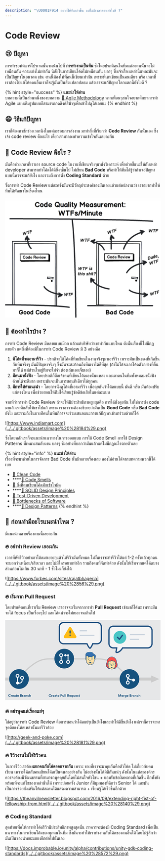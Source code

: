 ```yaml
---
description: "\U0001F914 อยากให้ทีมเก่งขึ้น แต่ไม่มีเวลาสอนทำไงดี ?"
---
```


# Code Review

## 😢 ปัญหา

การทำซอฟต์แวร์โปรเจคนั้นจะเน้นไปที่ **การทำงานเป็นทีม** ซึ่งโดยปรกติคนในทีมแต่ละคนนั้นจะไม่เหมือนกัน ความเก่งไม่เท่ากัน นิสัยในการเขียนโค้ดไม่เหมือนกัน บลาๆ ซึ่งเจ้าเรื่องเหล่านี้แหละมันจะเป็นปัญหาในอนาคต เช่น งานนี้ต้องให้พี่คนนี้เขียนเท่ากัน เพราะพี่เขาเขียนเป็นคนเดียว หรือ เวลาที่เราต้องไปแก้โค้ดคนอื่นเราก็จะรู้มันเป็นสิ่งแปลกปลอม แล้วเราจะแก้ปัญหาโลกแตกนี้ยังไงดี ?

{% hint style="success" %}
**แนะนำให้อ่าน**  
บทความนี้เป็นส่วนหนึ่งของบทความ [👦 Agile Methodology](https://saladpuk.gitbook.io/learn/basic/agile-methodology) หากเพื่อนๆสนใจอยากศึกษาการทำ Agile แบบเต็มรูปแบบก็สามารถกดลิงค์สีฟ้าๆเพื่อเข้าไปดูได้เลยนะ
{% endhint %}

## 😄 วิธีแก้ปัญหา

เราก็ต้องหาซักช่วงเวลานึงในแต่ละรอบการส่งงาน มาทำสิ่งที่เรียกว่า **Code Review** กันนั่นเอง ซึ่งเจ้า code review คืออะไร เดี๋ยวเรามาลองทำความเข้าใจกันเลยละกัน

## 🤔 Code Review คือไร ?

มันคือช่วงเวลาที่เราเอา source code ในงานที่เขียนจริงๆมานั่งวิเคราะห์ เพื่อช่วยชี้แนะให้กับเหล่า developer สามารถทำโค้ดได้ดียิ่งๆขึ้นไป ไม่เขียน **Bad Code** หรือทำให้ทีมได้รู้ว่าถ้าเจอปัญหาแบบนี้ควรจะแก้ยังไง และรวมถึงการตั้ง **Coding Standard** ด้วย

ซึ่งการทำ Code Review แต่ละครั้งมันจะมีวัตถุประสงค์ของมันเองแล้วแต่หน้างานว่า เราอยากทำให้ทีมได้พัฒนาในเรื่องไหน

![](../../.gitbook/assets/image%20%28297%29.png)

## 🤔 ต้องทำไรบ้าง ?

การทำ Code Review มีหลายแบบม๊วก แล้วแต่บริษัทว่าเขาทำกันแบบไหน ดังนั้นเรื่องนี้ไม่มีกฏตายตัว แต่สิ่งที่ต้องมีในการทำ Code Review มี 3 อย่างคือ

1. **มีโค้ดที่จะเอามารีวิว** - ปรกติจะใช้โค้ดที่ทีมเขียนในงานจริงๆมาเอารีวิว เพราะมันเป็นของที่เกิดขึ้นกับทีมจริงๆ มันมีปัญหาจริงๆ ซึ่งมันจะสะท้อนถึงทีมเราได้ดีที่สุด \(ถ้าไม่ได้จะเอาโค้ดตัวอย่างที่อื่นมาก็ได้ แต่ส่วนใหญ่ทีมจะไม่จำ ต้องเล่นเองเจ็บเอง\)
2. **มีคนมานั่งฟัง** - โดยปรกติก็คือเจ้าคนที่เขียนโค้ดเองนั่นแหละ และเอาคนในทีมทั้งหมดมานั่งฟังด้วยได้จะดีมาก เพราะมันจะเป็นการสอนทีเดียวได้ทุกคน
3. **มีการให้คำแนะนำ** - โดยการนั่งดูโค้ดที่เอามารีวิว เพื่อคุยกันว่าโค้ดแบบนี้ มันดี หรือ มันต้องปรับแก้ตรงไหน เพื่อช่วยสอนให้ทีมได้เรียนรู้ข้อดีข้อเสียในแต่ละแบบ

จากที่ว่าการทำ Code Review ถ้าจะให้มีประสิทธิภาพสูงสุดคือ การได้นั่งคุยกัน ไม่ใช่การส่ง code มาแล้วเราตีกลับให้เขาไปแก้ เพราะ เราอาจจะต้องอธิบายว่ามันเป็น **Good Code** หรือ **Bad Code** ยังไง และรวมถึงในบางทีคนในทีมก็อาจจะร่วมเสนอแนะการแก้ปัญหาเข้ามาร่วมด้วยก็ได้

![https://www.indiamart.com](../../.gitbook/assets/image%20%28184%29.png)

ซึ่งโดยหลักเราก็จะแนะนำแนวทางในการออกแบบ การใช้ Code Smell การใช้ Design Patterns ที่เหมาะสมกับงาน บลาๆ ซึ่งอย่างที่บอกว่ามันแล้วแต่ไม่มีกฎอะไรตายตัวเลย

{% hint style="info" %}
**แนะนำให้อ่าน**  
เรื่องที่จะมาช่วยในการจัดการ Bad Code นั้นมีหลายเรื่องเลย ลองไล่อ่านได้จากบทความพวกนี้ได้เบย

* [👶 Clean Code](https://saladpuk.gitbook.io/learn/basic/clean-code)
* \*\*\*\*[👶 Code Smells](https://saladpuk.gitbook.io/learn/basic/code-smells)
* [👶 สิ่งที่คนเขียนโค้ดมักเข้าใจผิด](https://saladpuk.gitbook.io/learn/basic/mist)
* \*\*\*\*[👦 SOLID Design Principles](https://saladpuk.gitbook.io/learn/basic/solid)
* [👦 Test-Driven Development](https://saladpuk.gitbook.io/learn/software-testing/tdd101)
* [👦 Bottlenecks of Software](https://saladpuk.gitbook.io/learn/basic/bottlenecks)
* \*\*\*\*[🤴 Design Patterns](https://saladpuk.gitbook.io/learn/software-design/designpatterns)
{% endhint %}

## 🤔 ก่อนทำมีอะไรแนะนำไหม ?

มีแนะนำหลายเรื่องตามนี้เลยละกัน

### 🔥 อย่าทำ Review เยอะเกิน

เวลาที่หัดรีวิวอย่าเอาโค้ดมาเยอะๆแล้วไล่รีวิวมันทั้งหมด ไม่งั้นเราจะทำรีวิวได้แค่ 1-2 ครั้งแล้วทุกคนจะบอกว่าเหนื่อย/เสียเวลา และไม่มีใครอยากทำอีก รวมถึงคนที่จัดทำด้วย ดังนั้นให้เริ่มจากแค่โค้ดบางส่วนก่อนไม่เกิน 30 นาที - 1 ชั่วโมงก็ยังได้

![https://www.forbes.com/sites/rajatbhageria](../../.gitbook/assets/image%20%2856%29.png)

### 🔥 เริ่มจาก Pull Request

โดยปรกติตอนที่เราเริ่ม Review เราอาจจะเริ่มจากการทำ **Pull Request** เข้ามาก็ได้นะ เพราะมันจะได้ focus เป็นเรื่องๆไป และโค้ดน่าจะไม่เยอะจนเกินไป

![](../../.gitbook/assets/image%20%28390%29.png)

### 🔥 อย่าพูดแต่เรื่องแย่ๆ

ใช่อยู่ว่าการทำ Code Review คือการสอนว่าโค้ดแย่ๆเป็นยังไงและทำให้ดีขึ้นยังไง แต่เราก็ควรจะหาจุดดีของโค้ดเหล่านั้นมารีวิวด้วย

![http://geek-and-poke.com](../../.gitbook/assets/image%20%28181%29.png)

### 🔥 รีวิวงานไม่ใช่รีวิวคน

ในการรีวิวเราต้อง**แยกคนกับโค้ดออกจากกัน** เพราะ ของที่เราจะมาคุยกันคือตัวโค้ด ไม่เกี่ยวกับคนเขียน เพราะโค้ดกับคนเขียนโค้ดเป็นคนละอย่างกัน ไม่อย่างนั้นได้มีตีกันแน่ๆ ดังนั้นในแต่ละองค์กรควรจะต้องมีวัฒนธรรมที่สามารถพูดคุยกันโดยไม่สนใจหัวโขน + ยอมรับข้อผิดพลาดที่เกิดขึ้น อีกทั้งยังพร้อมที่จะแก้ไขของเหล่านั่นได้ เพราะบ่อยครั้ง Junior ก็มีมุมมองที่ดีกว่า Senior ได้ และมันเป็นการช่วยส่งเสริมให้แต่ละคนได้แสดงความสามารถ + เรียนรู้ได้เร็วขึ้นอีกด้วย

![https://theanvilnewsletter.blogspot.com/2016/09/extending-right-fist-of-fellowship-from.html](../../.gitbook/assets/image%20%28140%29.png)

### 🔥 Coding Standard

สุดท้ายเพื่อให้การทำโค้ดรีวิวมีประสิทธิภาพสูงสุดนั้น เราควรจะต้องมี Coding Standard เพื่อเป็นแนวทางในการเขียนโค้ดของทุกคนในทีม ซึ่งมันจะทำให้เราทำงานกับโค้ดของคนอื่นได้โดยไม่รู้สึกว่ามันเป็นของน่าขยะแขยงอีกต่อไปนั่นเอง

![https://docs.improbable.io/unity/alpha/contributions/unity-gdk-coding-standards](../../.gitbook/assets/image%20%28572%29.png)


